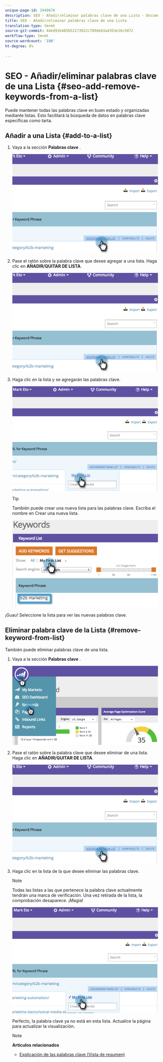 ```yaml
---
unique-page-id: 2949678
description: SEO - Añadir/eliminar palabras clave de una Lista - Documentos de marketing - Documentación del producto
title: SEO - Añadir/eliminar palabras clave de una Lista
translation-type: tm+mt
source-git-commit: 44ed91b485b52173922c709de63a4353e16c5072
workflow-type: tm+mt
source-wordcount: '198'
ht-degree: 0%

---
```



# SEO - Añadir/eliminar palabras clave de una Lista {#seo-add-remove-keywords-from-a-list}

Puede mantener todas las palabras clave en buen estado y organizadas mediante listas. Esto facilitará la búsqueda de datos en palabras clave específicas como tarta.

## Añadir a una Lista {#add-to-a-list}

1. Vaya a la sección **Palabras clave** .

   ![](assets/image2014-9-18-11-3a48-3a36.png)

1. Pase el ratón sobre la palabra clave que desee agregar a una lista. Haga clic en **AÑADIR/QUITAR DE LISTA**.

   ![](assets/image2014-9-18-11-3a48-3a42.png)

1. Haga clic en la lista y se agregarán las palabras clave.

   ![](assets/image2014-9-18-11-3a48-3a47.png)

   >[!TIP]
   >
   >También puede crear una nueva lista para las palabras clave. Escriba el nombre en Crear una nueva lista.

   ![](assets/image2014-9-18-11-3a49-3a16.png)

¡Guau! Seleccione la lista para ver las nuevas palabras clave.

## Eliminar palabra clave de la Lista {#remove-keyword-from-list}

También puede eliminar palabras clave de una lista.

1. Vaya a la sección **Palabras clave** .

   ![](assets/image2014-9-18-11-3a49-3a55.png)

1. Pase el ratón sobre la palabra clave que desee eliminar de una lista. Haga clic en **AÑADIR/QUITAR DE LISTA**.

   ![](assets/image2014-9-18-11-3a50-3a4.png)

1. Haga clic en la lista de la que desee eliminar las palabras clave.

   >[!NOTE]
   >
   >Todas las listas a las que pertenece la palabra clave actualmente tendrán una marca de verificación. Una vez retirada de la lista, la comprobación desaparece. ¡Magia!

   ![](assets/image2014-9-18-11-3a50-3a41.png)

   Perfecto, la palabra clave ya no está en esta lista. Actualice la página para actualizar la visualización.

   >[!NOTE]
   >
   >**Artículos relacionados**
   >    
   >* [Explicación de las palabras clave (Vista de resumen)](seo-understanding-keywords.md)

